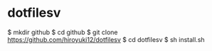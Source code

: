 # dotfilesv

$ mkdir github
$ cd github
$ git clone https://github.com/hiroyuki12/dotfilesv
$ cd dotfilesv
$ sh install.sh


